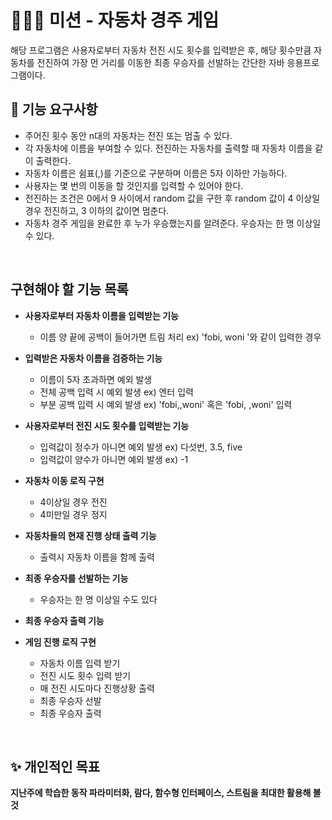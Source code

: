 # 👨🏻‍💻 미션 - 자동차 경주 게임
해당 프로그램은 사용자로부터 자동차 전진 시도 횟수를 입력받은 후, 해당 횟수만큼 자동차를 전진하여 가장 먼 거리를 이동한 최종 우승자를 선발하는 간단한 자바 응용프로그램이다. 
<br>

## 🚀 기능 요구사항
- 주어진 횟수 동안 n대의 자동차는 전진 또는 멈출 수 있다.
- 각 자동차에 이름을 부여할 수 있다. 전진하는 자동차를 출력할 때 자동차 이름을 같이 출력한다.
- 자동차 이름은 쉼표(,)를 기준으로 구분하며 이름은 5자 이하만 가능하다.
- 사용자는 몇 번의 이동을 할 것인지를 입력할 수 있어야 한다.
- 전진하는 조건은 0에서 9 사이에서 random 값을 구한 후 random 값이 4 이상일 경우 전진하고, 3 이하의 값이면 멈춘다.
- 자동차 경주 게임을 완료한 후 누가 우승했는지를 알려준다. 우승자는 한 명 이상일 수 있다.

<br>

## 구현해야 할 기능 목록
- **사용자로부터 자동차 이름을 입력받는 기능**
    - 이름 양 끝에 공백이 들어가면 트림 처리 ex) 	'fobi, woni '와 같이 입력한 경우

- **입력받은 자동차 이름을 검증하는 기능**
	- 이름이 5자 초과하면 예외 발생 
	- 전체 공백 입력 시 예외 발생 ex) 엔터 입력
	- 부분 공백 입력 시 예외 발생 ex) 'fobi,,woni' 혹은 'fobi, ,woni' 입력

- **사용자로부터 전진 시도 횟수를 입력받는 기능**
	- 입력값이 정수가 아니면 예외 발생 ex) 다섯번, 3.5, five
	- 입력값이 양수가 아니면 예외 발생 ex) -1

- **자동차 이동 로직 구현**
	- 4이상일 경우 전진
	- 4미만일 경우 정지

- **자동차들의 현재 진행 상태 출력 기능**
	- 출력시 자동차 이름을 함께 출력

- **최종 우승자를 선발하는 기능**
	- 우승자는 한 명 이상일 수도 있다

- **최종 우승자 출력 기능**

- **게임 진행 로직 구현**
	- 자동차 이름 입력 받기
	- 전진 시도 횟수 입력 받기
	- 매 전진 시도마다 진행상황 출력
	- 최종 우승자 선발
	- 최종 우승자 출력

<br>

## ✨ 개인적인 목표
**지난주에 학습한 동작 파라미터화, 람다, 함수형 인터페이스, 스트림을 최대한 활용해 볼 것**

